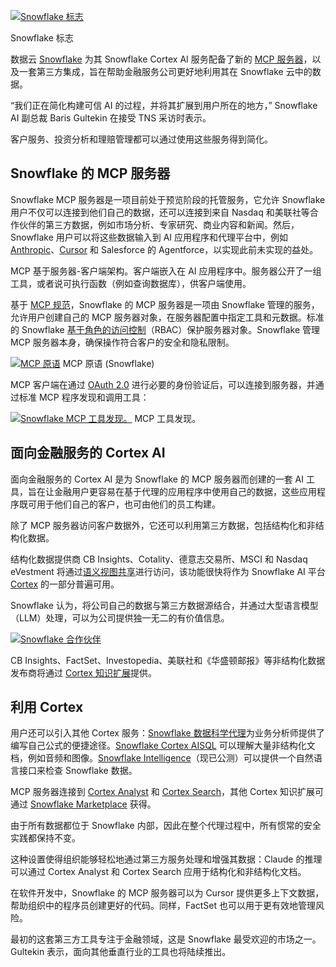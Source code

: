 [![Snowflake 标志](https://cdn.thenewstack.io/media/2025/10/9918c534-snowflake-300x225.png)](https://cdn.thenewstack.io/media/2025/10/9918c534-snowflake-300x225.png)

Snowflake 标志

数据云 [Snowflake](https://www.snowflake.com/?utm_content=inline+mention) 为其 Snowflake Cortex AI 服务配备了新的 [MCP 服务器](https://thenewstack.io/10-mcp-servers-for-frontend-developers/)，以及一套第三方集成，旨在帮助金融服务公司更好地利用其在 Snowflake 云中的数据。

“我们正在简化构建可信 AI 的过程，并将其扩展到用户所在的地方，” Snowflake AI 副总裁 Baris Gultekin 在接受 TNS 采访时表示。

客户服务、投资分析和理赔管理都可以通过使用这些服务得到简化。

## Snowflake 的 MCP 服务器

Snowflake MCP 服务器是一项目前处于预览阶段的托管服务，它允许 Snowflake 用户不仅可以连接到他们自己的数据，还可以连接到来自 Nasdaq 和美联社等合作伙伴的第三方数据，例如市场分析、专家研究、商业内容和新闻。然后，Snowflake 用户可以将这些数据输入到 AI 应用程序和代理平台中，例如 [Anthropic](https://thenewstack.io/anthropic-launches-claude-sonnet-4-5/)、[Cursor](https://thenewstack.io/install-cursor-and-learn-programming-with-ai-help/) 和 Salesforce 的 Agentforce，以实现此前未实现的益处。

MCP 基于服务器-客户端架构。客户端嵌入在 AI 应用程序中。服务器公开了一组工具，或者说可执行函数（例如查询数据库），供客户端使用。

基于 [MCP 规范](https://thenewstack.io/model-context-protocol-bridges-llms-to-the-apps-they-need/)，Snowflake 的 MCP 服务器是一项由 Snowflake 管理的服务，允许用户创建自己的 MCP 服务器对象，在服务器配置中指定工具和元数据。标准的 Snowflake [基于角色的访问控制](https://thenewstack.io/three-realistic-approaches-to-kubernetes-rbac/)（RBAC）保护服务器对象。Snowflake 管理 MCP 服务器本身，确保操作符合客户的安全和隐私限制。

[![MCP 原语](https://cdn.thenewstack.io/media/2025/10/b2ded806-mcp-primitives.png)](https://cdn.thenewstack.io/media/2025/10/b2ded806-mcp-primitives.png) MCP 原语 (Snowflake)

MCP 客户端在通过 [OAuth 2.0](https://docs.snowflake.com/en/user-guide/oauth-snowflake-overview) 进行必要的身份验证后，可以连接到服务器，并通过标准 MCP 程序发现和调用工具：

[![Snowflake MCP 工具发现。](https://cdn.thenewstack.io/media/2025/10/43ca2f96-snowflake-mcp-discovery.png)](https://cdn.thenewstack.io/media/2025/10/43ca2f96-snowflake-mcp-discovery.png) MCP 工具发现。

## 面向金融服务的 Cortex AI

面向金融服务的 Cortex AI 是为 Snowflake 的 MCP 服务器而创建的一套 AI 工具，旨在让金融用户更容易在基于代理的应用程序中使用自己的数据，这些应用程序既可用于他们自己的客户，也可由他们的员工构建。

除了 MCP 服务器访问客户数据外，它还可以利用第三方数据，包括结构化和非结构化数据。

结构化数据提供商 CB Insights、Cotality、德意志交易所、MSCI 和 Nasdaq eVestment 将通过[语义视图共享](https://docs.snowflake.com/en/user-guide/views-semantic/semantic-view-sharing)进行访问，该功能很快将作为 Snowflake AI 平台 [Cortex](https://thenewstack.io/stack-overflow-on-snowflake-cortex-answers-without-attitude/) 的一部分普遍可用。

Snowflake 认为，将公司自己的数据与第三方数据源结合，并通过大型语言模型（LLM）处理，可以为公司提供独一无二的有价值信息。

[![Snowflake 合作伙伴](https://cdn.thenewstack.io/media/2025/10/604af955-snowflake-partners.png)](https://cdn.thenewstack.io/media/2025/10/604af955-snowflake-partners.png)

CB Insights、FactSet、Investopedia、美联社和《华盛顿邮报》等非结构化数据发布商将通过 [Cortex 知识扩展](https://www.snowflake.com/en/blog/easy-button-context-rich-ai-agents/)提供。

## 利用 Cortex

用户还可以引入其他 Cortex 服务：[Snowflake 数据科学代理](https://www.snowflake.com/en/news/press-releases/snowflake-intelligence-and-data-science-agent-deliver-the-next-frontier-of-data-agents-for-enterprise-ai-and-ml/)为业务分析师提供了编写自己公式的便捷途径。[Snowflake Cortex AISQL](https://www.snowflake.com/en/blog/ai-sql-query-language/) 可以理解大量非结构化文档，例如音频和图像。[Snowflake Intelligence](https://www.youtube.com/watch?v=va-l7sYp3OA)（现已公测）可以提供一个自然语言接口来检查 Snowflake 数据。

MCP 服务器连接到 [Cortex Analyst](https://docs.snowflake.com/en/user-guide/snowflake-cortex/cortex-analyst) 和 [Cortex Search](https://docs.snowflake.com/en/user-guide/snowflake-cortex/cortex-search/cortex-search-overview)，其他 Cortex 知识扩展可通过 [Snowflake Marketplace](https://www.snowflake.com/en/product/features/marketplace/) 获得。

由于所有数据都位于 Snowflake 内部，因此在整个代理过程中，所有惯常的安全实践都保持不变。

这种设置使得组织能够轻松地通过第三方服务处理和增强其数据：Claude 的推理可以通过 Cortex Analyst 和 Cortex Search 应用于结构化和非结构化文档。

在软件开发中，Snowflake 的 MCP 服务器可以为 Cursor 提供更多上下文数据，帮助组织中的程序员创建更好的代码。同样，FactSet 也可以用于更有效地管理风险。

最初的这套第三方工具专注于金融领域，这是 Snowflake 最受欢迎的市场之一。Gultekin 表示，面向其他垂直行业的工具也将陆续推出。